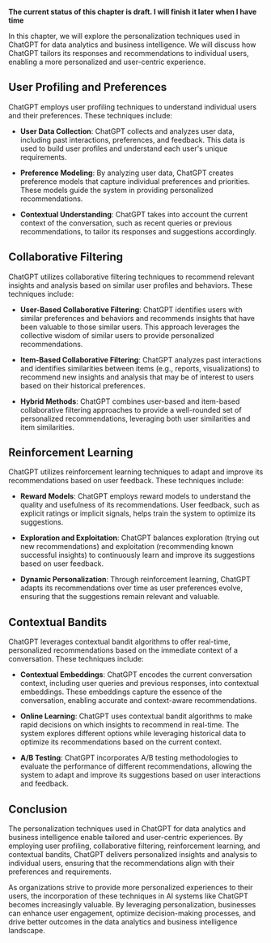 **The current status of this chapter is draft. I will finish it later when I have time**

In this chapter, we will explore the personalization techniques used in ChatGPT for data analytics and business intelligence. We will discuss how ChatGPT tailors its responses and recommendations to individual users, enabling a more personalized and user-centric experience.

User Profiling and Preferences
------------------------------

ChatGPT employs user profiling techniques to understand individual users and their preferences. These techniques include:

* **User Data Collection**: ChatGPT collects and analyzes user data, including past interactions, preferences, and feedback. This data is used to build user profiles and understand each user's unique requirements.

* **Preference Modeling**: By analyzing user data, ChatGPT creates preference models that capture individual preferences and priorities. These models guide the system in providing personalized recommendations.

* **Contextual Understanding**: ChatGPT takes into account the current context of the conversation, such as recent queries or previous recommendations, to tailor its responses and suggestions accordingly.

Collaborative Filtering
-----------------------

ChatGPT utilizes collaborative filtering techniques to recommend relevant insights and analysis based on similar user profiles and behaviors. These techniques include:

* **User-Based Collaborative Filtering**: ChatGPT identifies users with similar preferences and behaviors and recommends insights that have been valuable to those similar users. This approach leverages the collective wisdom of similar users to provide personalized recommendations.

* **Item-Based Collaborative Filtering**: ChatGPT analyzes past interactions and identifies similarities between items (e.g., reports, visualizations) to recommend new insights and analysis that may be of interest to users based on their historical preferences.

* **Hybrid Methods**: ChatGPT combines user-based and item-based collaborative filtering approaches to provide a well-rounded set of personalized recommendations, leveraging both user similarities and item similarities.

Reinforcement Learning
----------------------

ChatGPT utilizes reinforcement learning techniques to adapt and improve its recommendations based on user feedback. These techniques include:

* **Reward Models**: ChatGPT employs reward models to understand the quality and usefulness of its recommendations. User feedback, such as explicit ratings or implicit signals, helps train the system to optimize its suggestions.

* **Exploration and Exploitation**: ChatGPT balances exploration (trying out new recommendations) and exploitation (recommending known successful insights) to continuously learn and improve its suggestions based on user feedback.

* **Dynamic Personalization**: Through reinforcement learning, ChatGPT adapts its recommendations over time as user preferences evolve, ensuring that the suggestions remain relevant and valuable.

Contextual Bandits
------------------

ChatGPT leverages contextual bandit algorithms to offer real-time, personalized recommendations based on the immediate context of a conversation. These techniques include:

* **Contextual Embeddings**: ChatGPT encodes the current conversation context, including user queries and previous responses, into contextual embeddings. These embeddings capture the essence of the conversation, enabling accurate and context-aware recommendations.

* **Online Learning**: ChatGPT uses contextual bandit algorithms to make rapid decisions on which insights to recommend in real-time. The system explores different options while leveraging historical data to optimize its recommendations based on the current context.

* **A/B Testing**: ChatGPT incorporates A/B testing methodologies to evaluate the performance of different recommendations, allowing the system to adapt and improve its suggestions based on user interactions and feedback.

Conclusion
----------

The personalization techniques used in ChatGPT for data analytics and business intelligence enable tailored and user-centric experiences. By employing user profiling, collaborative filtering, reinforcement learning, and contextual bandits, ChatGPT delivers personalized insights and analysis to individual users, ensuring that the recommendations align with their preferences and requirements.

As organizations strive to provide more personalized experiences to their users, the incorporation of these techniques in AI systems like ChatGPT becomes increasingly valuable. By leveraging personalization, businesses can enhance user engagement, optimize decision-making processes, and drive better outcomes in the data analytics and business intelligence landscape.
